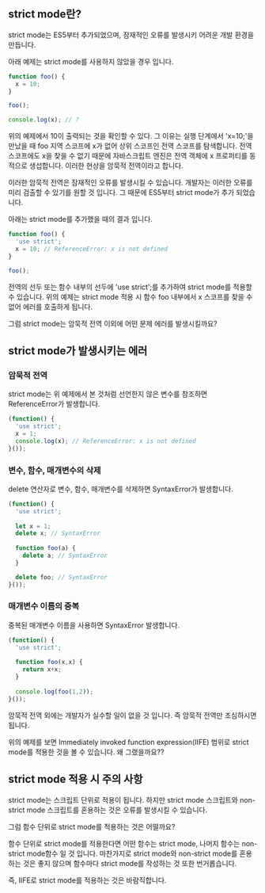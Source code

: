## strict mode란?
strict mode는 ES5부터 추가되었으며, 잠재적인 오류를 발생시키 어려운 개발 환경을 만듭니다.

아래 예제는 strict mode를 사용하지 않았을 경우 입니다.

```js
function foo() {
  x = 10;
}

foo();

console.log(x); // ?
```

위의 예제에서 10이 출력되는 것을 확인할 수 있다. 그 이유는 실행 단계에서 'x=10;'을 만났을  때 foo 지역 스코프에 x가 없어 상위 스코프인 전역 스코프를 탐색합니다. 전역 스코프에도 x을 찾을 수 없기 때문에 자바스크립트 엔진은 전역 객체에 x 프로퍼티를 동적으로 생섭합니다. 이러한 현상을 암묵적 전역이라고 합니다.

이러한 암묵적 전역은 잠재적인 오류를 발생시킬 수 있습니다. 개발자는 이러한 오류를 미리 검출할 수 있기를 원할 것 입니다. 그 때문에 ES5부터 strict mode가 추가 되었습니다.

아래는 strict mode를 추가했을 때의 결과 입니다.

```js
function foo() {
  'use strict';
  x = 10; // ReferenceError: x is not defined
}

foo();
```

전역의 선두 또는 함수 내부의 선두에 'use strict';를 추가하여 strict mode를 적용할 수 있습니다. 위의 예제는 strict mode 적용 시 함수 foo 내부에서 x 스코프를 찾을 수 없어 에러를 호출하게 됩니다.

그럼 strict mode는 암묵적 전역 이외에 어떤 문제 에러를 발생시킬까요?

## strict mode가 발생시키는 에러

### 암묵적 전역
strict mode는 위 예제에서 본 것처럼 선언한지 않은 변수를 참조하면 ReferenceError가 발생합니다.
```js
(function() {
  'use strict';
  x = 1;
  console.log(x); // ReferenceError: x is not defined
}());
```

### 변수, 함수, 매개변수의 삭제
delete 연산자로 변수, 함수, 매개변수를 삭제하면  SyntaxError가 발생합니다.

```js
(function() {
  'use strict';
  
  let x = 1;
  delete x; // SyntaxError
  
  function foo(a) {
    delete a; // SyntaxError
  }

  delete foo; // SyntaxError
}());
```

### 매개변수 이름의 중복
중복된 매개변수 이름을 사용하면 SyntaxError 발생합니다.
```js
(function() {
  'use strict';
  
  function foo(x,x) {
    return x+x;
  }
  
  console.log(foo(1,2));
}());
```

암묵적 전역 외에는 개발자가 실수할 일이 없을 것 입니다. 즉 암묵적 전역만 조심하시면 됩니다.

위의 예제를 보면 Immediately invoked function expression(IIFE) 범위로 strict mode를 적용한 것을 볼 수 있습니다. 왜 그랬을까요??

## strict mode 적용 시 주의 사항
strict mode는 스크립트 단위로 적용이 됩니다. 하지만 strict mode 스크립트와 non-strict mode 스크립트를 혼용하는 것은 오류를 발생시킬 수 있습니다. 

그럼 함수 단위로 strict mode를 적용하는 것은 어떨까요?

함수 단위로 strict mode를 적용한다면 어떤 함수는 strict mode, 나머지 함수는 non-strict mode함수 일 것 입니다. 마찬가지로 strict mode와 non-strict mode를 혼용하는 것은 좋지 않으며 함수마다 strict mode를 작성하는 것 또한 번거롭습니다.

즉, IIFE로 strict mode를 적용하는 것은 바람직합니다.


